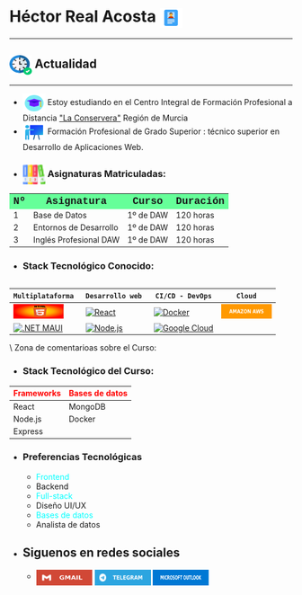 # Héctor Real Acosta <img width="40" height="35" align="center" src="./img/mi-nombre.png"/> 
***
## <img width="40" height="35" align="center" src="./img/Actualidad.png"/> Actualidad
***
- <img width="40" height="35" align="center" src="./img/educacion.png"/> Estoy estudiando en el Centro Integral de Formación Profesional a
Distancia ["La Conservera"](https://sites.google.com/view/fplaconservera) Región de Murcia
- <img width="40" height="35" align="center" src="./img/formacion-profesional.png"/> Formación Profesional de Grado Superior : técnico superior en Desarrollo de Aplicaciones Web.
- ### <img width="40" height="35" align="center" src="./img/materias.png"/> Asignaturas Matriculadas:
<table face="courier">
  <tr style="background-color: rgb(102, 255, 153);">
    <th><font size ="4" face="courier"> Nº </font></th>
    <th><font size ="4" face="courier"> Asignatura </font></th>
    <th><font size ="4" face="courier"> Curso </font></th>
    <th><font size ="4" face="courier"> Duración </font></th>
  </tr>
  <tr>
    <td> 1 </td>
    <td> Base de Datos </td>
    <td> 1º de DAW </td>
    <td> 120 horas </td>
  </tr>
  <tr>
    <td>2</td>
    <td>Entornos de Desarrollo</td>
    <td>1º de DAW</td>
    <td>120 horas</td>
  <tr>
    </tr>
    <td>3</td><td>Inglés Profesional DAW</td><td>1º de DAW</td><td>120 horas</td>
  </tr>
<table/>

- ### Stack Tecnológico Conocido:

| `Multiplataforma `   | `Desarrollo web ` | `CI/CD - DevOps` | `Cloud`     |
|-----------------------|--------------------|--------------------|---------------|
| [<img src="./img/555html.png" width="90" height="26"/>](https://developer.mozilla.org/es/docs/Web/HTML)| [![React](https://img.shields.io/badge/React-61DAFB?style=flat&logo=react&logoColor=black)](https://react.dev/) | [![Docker](https://img.shields.io/badge/Docker-2496ED?style=flat&logo=docker&logoColor=white)](https://www.docker.com/) | [ <img src="./img/amazon-aws.svg" width="90" height="26"/>](https://aws.amazon.com/) |
| [![.NET MAUI](https://img.shields.io/badge/.NET_MAUI-512BD4?style=flat&logo=dotnet&logoColor=white)](https://learn.microsoft.com/en-us/dotnet/maui/what-is-maui) | [![Node.js](https://img.shields.io/badge/Node.js-339933?style=flat&logo=node.js&logoColor=white)](https://nodejs.org/) | [![Google Cloud](https://img.shields.io/badge/Google_Cloud-4285F4?style=flat&logo=google-cloud&logoColor=white)](https://cloud.google.com/) |
 
\ Zona de comentarioas sobre el Curso:
- ### Stack Tecnológico del Curso:
| <span style="color: red;">Frameworks </span> | <span style="color: red;">Bases de datos</span> | 
|:---|:---|
| React |MongoDB|
| Node.js |Docker|
| Express ||

  
- ### Preferencias Tecnológicas
  - <span style="color: cyan;">Frontend</span>
  - Backend
  - <span style="color: cyan;">Full-stack</span>
  - Diseño UI/UX
  - <span style="color: cyan;">Bases de datos</span>
  - Analista de datos

- ## Siguenos en redes sociales
  - [<img src="./img/gmail.svg" width="100" height="28" align="center"/>](https://workspace.google.com/intl/es/gmail/) [<img src="./img/telegram.svg" width="100" height="28" align="center"/>](https://web.telegram.org/k/) [<img src="./img/microsoft-outlook.svg" width="100" height="28" align="center"/>](https://www.microsoft.com/es-es/microsoft-365/outlook/)
  

